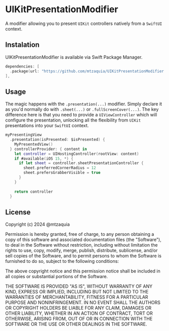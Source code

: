 # UIKitPresentationModifier

A modifier allowing you to present `UIKit` controllers natively from a `SwiftUI` context.

## Instalation

UIKitPresentationModifier is available via Swift Package Manager.

```swift
dependencies: [
  .package(url: "https://github.com/mtzaquia/UIKitPresentationModifier.git", .upToNextMajor(from: "1.0.0")),
],
```

## Usage

The magic happens with the `.presentation(...)` modifier. Simply declare it as you'd normally do with `.sheet(...)` or `.fullScreenCover(...)`. The key difference here is that you need to provide a `UIViewController` which will configure the presentation, unlocking all the flexibility from `UIKit` presentations into your `SwiftUI` context.

```swift
myPresentingView
  .presentation(isPresented: $isPresented) {
    MyPresentedView()
  } controllerProvider: { content in
    let controller = UIHostingController(rootView: content)
    if #available(iOS 15, *) {
      if let sheet = controller.sheetPresentationController {
        sheet.preferredCornerRadius = 12
        sheet.prefersGrabberVisible = true
      }
    }
    
    return controller
  }
```

## License

Copyright (c) 2024 @mtzaquia

Permission is hereby granted, free of charge, to any person obtaining a copy
of this software and associated documentation files (the "Software"), to deal
in the Software without restriction, including without limitation the rights
to use, copy, modify, merge, publish, distribute, sublicense, and/or sell
copies of the Software, and to permit persons to whom the Software is
furnished to do so, subject to the following conditions:

The above copyright notice and this permission notice shall be included in all
copies or substantial portions of the Software.

THE SOFTWARE IS PROVIDED "AS IS", WITHOUT WARRANTY OF ANY KIND, EXPRESS OR
IMPLIED, INCLUDING BUT NOT LIMITED TO THE WARRANTIES OF MERCHANTABILITY,
FITNESS FOR A PARTICULAR PURPOSE AND NONINFRINGEMENT. IN NO EVENT SHALL THE
AUTHORS OR COPYRIGHT HOLDERS BE LIABLE FOR ANY CLAIM, DAMAGES OR OTHER
LIABILITY, WHETHER IN AN ACTION OF CONTRACT, TORT OR OTHERWISE, ARISING FROM,
OUT OF OR IN CONNECTION WITH THE SOFTWARE OR THE USE OR OTHER DEALINGS IN THE
SOFTWARE.
